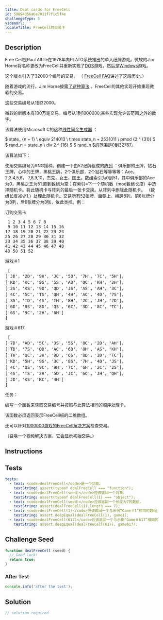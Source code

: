 ```yaml
---
title: Deal cards for FreeCell
id: 59694356a6e7011f7f1c5f4e
challengeType: 5
videoUrl: ''
localeTitle: FreeCell的交易卡
---
```


## Description
<section id="description"><p> Free Cell是Paul Alfille在1978年向PLATO系统推出的单人纸牌游戏。微软的Jim Horne将名称更改为FreeCell并重新实现了<a href="http://rosettacode.org/wiki/DOS" title="DOS">DOS</a>游戏，然后是<a href="http://rosettacode.org/wiki/Windows" title="视窗">Windows</a>游戏。 </p><p>这个版本引入了32000个编号的交易。 （ <a href="http://www.solitairelaboratory.com/fcfaq.html" title="链接：http：//www.solitairelaboratory.com/fcfaq.html">FreeCell FAQ</a>讲述了这段历史。） </p><p>随着游戏的流行，Jim Horne披露<a href="http://www.solitairelaboratory.com/mshuffle.txt" title="链接：http：//www.solitairelaboratory.com/mshuffle.txt">了这种算法</a> ，FreeCell的其他实现开始重现微软的交易。 </p><p>这些交易编号从1到32000。 </p><p>微软的新版本有100万笔交易，编号从1到1000000;某些实现允许该范围之外的数字。 </p><p>该算法使用Microsoft C的这种<a href="http://rosettacode.org/wiki/linear congruential generator" title="线性同余发生器">线性同余生成器</a> ： </p> $ state_ {n + 1} \ equiv 214013 \ times state_n + 2531011 \ pmod {2 ^ {31}} $ $ rand_n = state_n \ div 2 ^ {16} $ $ rand_n $的范围是0到32767。 <p>该算法如下： </p>使用交易编号为RNG播种。创建一个由52张牌组成的<a href="http://rosettacode.org/wiki/array" title="排列">阵列</a> ：俱乐部的王牌，钻石王牌，心中的王牌，黑桃王牌，2个俱乐部，2个钻石等等等等：Ace，2,3,4,5,6， 7,8,9,10，杰克，女王，国王。数组索引为0到51，其中俱乐部的Ace为0，黑桃之王为51.直到数组为空：在索引≡下一个随机数（mod数组长度）中选择随机卡。将此随机卡与阵列的最后一张卡交换。从阵列中删除此随机卡。 （数组长度减少1.）处理此随机卡。交易所有52张牌，面朝上，横跨8列。前8张牌分为8列，后8张牌分为8张，依此类推。例： <p>订购交易卡</p><p></p><pre> 1 2 3 4 5 6 7 8
 9 10 11 12 13 14 15 16
17 18 19 20 21 22 23 24
25 26 27 28 29 30 31 32
33 34 35 36 37 38 39 40
41 42 43 44 45 46 47 48
49 50 51 52 </pre><p></p><p>游戏＃1 </p><p></p><pre> [
[&#39;JD&#39;，&#39;2D&#39;，&#39;9H&#39;，&#39;JC&#39;，&#39;5D&#39;，&#39;7H&#39;，&#39;7C&#39;，&#39;5H&#39;]，
[&#39;KD&#39;，&#39;KC&#39;，&#39;9S&#39;，&#39;5S&#39;，&#39;AD&#39;，&#39;QC&#39;，&#39;KH&#39;，&#39;3H&#39;]，
[&#39;2S&#39;，&#39;KS&#39;，&#39;9D&#39;，&#39;QD&#39;，&#39;JS&#39;，&#39;AS&#39;，&#39;AH&#39;，&#39;3C&#39;]，
[&#39;4C&#39;，&#39;5C&#39;，&#39;TS&#39;，&#39;QH&#39;，&#39;4H&#39;，&#39;AC&#39;，&#39;4D&#39;，&#39;7S&#39;]，
[&#39;3S&#39;，&#39;TD&#39;，&#39;4S&#39;，&#39;TH&#39;，&#39;8H&#39;，&#39;2C&#39;，&#39;JH&#39;，&#39;7D&#39;]，
[&#39;6D&#39;，&#39;8S&#39;，&#39;8D&#39;，&#39;QS&#39;，&#39;6C&#39;，&#39;3D&#39;，&#39;8C&#39;，&#39;TC&#39;]，
[&#39;6S&#39;，&#39;9C&#39;，&#39;2H&#39;，&#39;6H&#39;]
] </pre><p></p><p>游戏＃617 </p><p></p><pre> [
[&#39;7D&#39;，&#39;AD&#39;，&#39;5C&#39;，&#39;3S&#39;，&#39;5S&#39;，&#39;8C&#39;，&#39;2D&#39;，&#39;AH&#39;]，
[&#39;TD&#39;，&#39;7S&#39;，&#39;QD&#39;，&#39;AC&#39;，&#39;6D&#39;，&#39;8H&#39;，&#39;AS&#39;，&#39;KH&#39;]，
[&#39;TH&#39;，&#39;QC&#39;，&#39;3H&#39;，&#39;9D&#39;，&#39;6S&#39;，&#39;8D&#39;，&#39;3D&#39;，&#39;TC&#39;]，
[&#39;KD&#39;，&#39;5H&#39;，&#39;9S&#39;，&#39;3C&#39;，&#39;8S&#39;，&#39;7H&#39;，&#39;4D&#39;，&#39;JS&#39;]，
[&#39;4C&#39;，&#39;QS&#39;，&#39;9C&#39;，&#39;9H&#39;，&#39;7C&#39;，&#39;6H&#39;，&#39;2C&#39;，&#39;2S&#39;]，
[&#39;4S&#39;，&#39;TS&#39;，&#39;2H&#39;，&#39;5D&#39;，&#39;JC&#39;，&#39;6C&#39;，&#39;JH&#39;，&#39;QH&#39;]，
[&#39;JD&#39;，&#39;KS&#39;，&#39;KC&#39;，&#39;4H&#39;]
] </pre><p></p>任务： <p>编写一个函数来获取交易编号并按照与此算法相同的顺序处理卡。 </p><p>该函数必须返回表示FreeCell板的二维数组。 </p><p>还可以针对<a href="http://freecellgamesolutions.com/" title="链接：http：//freecellgamesolutions.com/">1000000游戏的FreeCell解决方案</a>检查交易。 </p><p> （召唤一个视频解决方案，它会显示初始交易。） </p></section>

## Instructions
<section id="instructions">
</section>

## Tests
<section id='tests'>

```yml
tests:
  - text: <code>dealFreeCell</code>是一个功能。
    testString: assert(typeof dealFreeCell === "function");
  - text: <code>dealFreeCell(seed)</code>应该返回一个对象。
    testString: assert(typeof dealFreeCell(1) === "object");
  - text: <code>dealFreeCell(seed)</code>应该返回一个长度为7的数组。
    testString: assert(dealFreeCell(1).length === 7);
  - text: <code>dealFreeCell(1)</code>应该返回一个与示例“Game＃1”相同的数组
    testString: assert.deepEqual(dealFreeCell(1), game1);
  - text: <code>dealFreeCell(617)</code>应该返回一个与示例“Game＃617”相同的数组
    testString: assert.deepEqual(dealFreeCell(617), game617);

```

</section>

## Challenge Seed
<section id='challengeSeed'>

<div id='js-seed'>

```js
function dealFreeCell (seed) {
  // Good luck!
  return true;
}

```

</div>


### After Test
<div id='js-teardown'>

```js
console.info('after the test');
```

</div>

</section>

## Solution
<section id='solution'>

```js
// solution required
```
</section>
